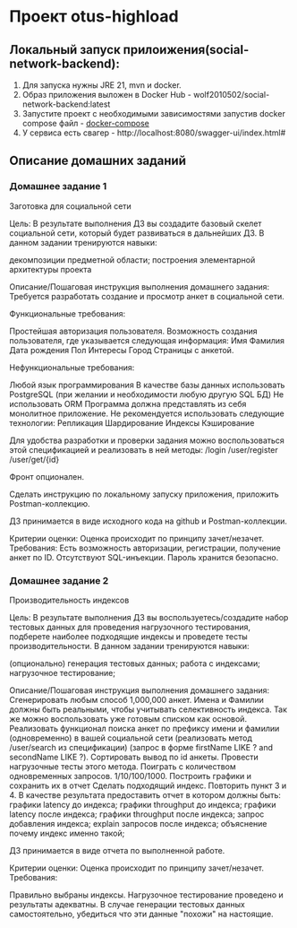 # Проект otus-highload

## Локальный запуск прилоижения(social-network-backend):

1. Для запуска нужны JRE 21, mvn и docker.
2. Образ приложения выложен в Docker Hub - wolf2010502/social-network-backend:latest
3. Запустите проект с необходимыми зависимостями запустив docker compose файл - [docker-compose](./project-resources/docker/docker-compose.yml)
4. У сервиса есть свагер - http://localhost:8080/swagger-ui/index.html#

## Описание домашних заданий

### Домашнее задание 1
Заготовка для социальной сети

Цель:
В результате выполнения ДЗ вы создадите базовый скелет социальной сети, который будет развиваться в дальнейших ДЗ.
В данном задании тренируются навыки:

декомпозиции предметной области;
построения элементарной архитектуры проекта

Описание/Пошаговая инструкция выполнения домашнего задания:
Требуется разработать создание и просмотр анкет в социальной сети.

Функциональные требования:

Простейшая авторизация пользователя.
Возможность создания пользователя, где указывается следующая информация:
Имя
Фамилия
Дата рождения
Пол
Интересы
Город
Страницы с анкетой.

Нефункциональные требования:

Любой язык программирования
В качестве базы данных использовать PostgreSQL (при желании и необходимости любую другую SQL БД)
Не использовать ORM
Программа должна представлять из себя монолитное приложение.
Не рекомендуется использовать следующие технологии:
Репликация
Шардирование
Индексы
Кэширование

Для удобства разработки и проверки задания можно воспользоваться этой спецификацией и реализовать в ней методы:
/login
/user/register
/user/get/{id}

Фронт опционален.

Сделать инструкцию по локальному запуску приложения, приложить Postman-коллекцию.

ДЗ принимается в виде исходного кода на github и Postman-коллекции.

Критерии оценки:
Оценка происходит по принципу зачет/незачет.
Требования:
Есть возможность авторизации, регистрации, получение анкет по ID.
Отсутствуют SQL-инъекции.
Пароль хранится безопасно.

### Домашнее задание 2
Производительность индексов

Цель:
В результате выполнения ДЗ вы воспользуетесь/создадите набор тестовых данных для проведения нагрузочного тестирования, подберете наиболее подходящие индексы и проведете тесты производительности.
В данном задании тренируются навыки:

(опционально) генерация тестовых данных;
работа с индексами;
нагрузочное тестирование;

Описание/Пошаговая инструкция выполнения домашнего задания:
Сгенерировать любым способ 1,000,000 анкет. Имена и Фамилии должны быть реальными, чтобы учитывать селективность индекса. Так же можно воспользовать уже готовым списком как основой.
Реализовать функционал поиска анкет по префиксу имени и фамилии (одновременно) в вашей социальной сети (реализовать метод /user/search из спецификации) (запрос в форме firstName LIKE ? and secondName LIKE ?). Сортировать вывод по id анкеты.
Провести нагрузочные тесты этого метода. Поиграть с количеством одновременных запросов. 1/10/100/1000.
Построить графики и сохранить их в отчет
Сделать подходящий индекс.
Повторить пункт 3 и 4.
В качестве результата предоставить отчет в котором должны быть:
графики latency до индекса;
графики throughput до индекса;
графики latency после индекса;
графики throughput после индекса;
запрос добавления индекса;
explain запросов после индекса;
объяснение почему индекс именно такой;

ДЗ принимается в виде отчета по выполненной работе.

Критерии оценки:
Оценка происходит по принципу зачет/незачет.
Требования:

Правильно выбраны индексы.
Нагрузочное тестирование проведено и результаты адекватны.
В случае генерации тестовых данных самостоятельно, убедиться что эти данные "похожи" на настоящие.